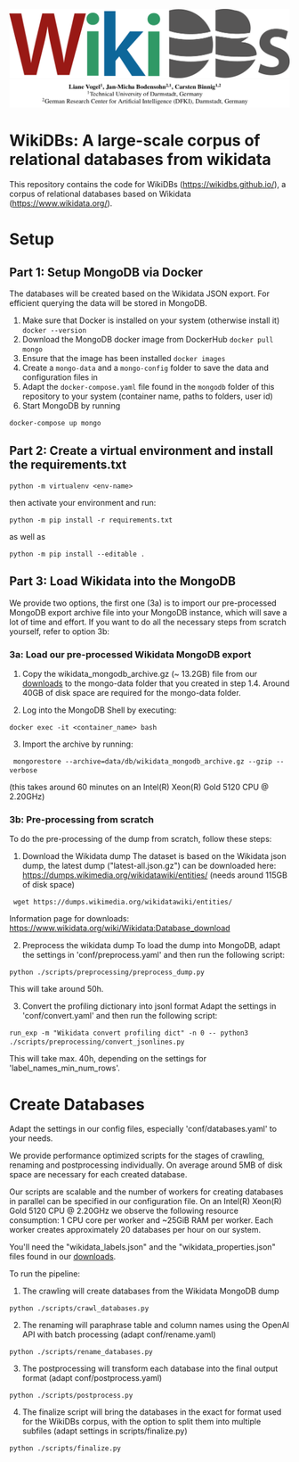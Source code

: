 ![WikiDBs logo](assets/WikiDBs.png)
![WikiDBs authors](assets/authors.png)

# WikiDBs: A large-scale corpus of relational databases from wikidata 

This repository contains the code for WikiDBs (https://wikidbs.github.io/), a corpus of relational databases based on Wikidata (https://www.wikidata.org/).

# Setup

## Part 1: Setup MongoDB via Docker

The databases will be created based on the Wikidata JSON export. For efficient querying the data will be stored in MongoDB.

1. Make sure that Docker is installed on your system (otherwise install it)
`docker --version`
2. Download the MongoDB docker image from DockerHub
`docker pull mongo`
3. Ensure that the image has been installed
`docker images`
4. Create a `mongo-data` and a `mongo-config` folder to save the data and configuration files in
5. Adapt the `docker-compose.yaml` file found in the `mongodb` folder of this repository to your system (container name, paths to folders, user id)
6. Start MongoDB by running

```
docker-compose up mongo
```

## Part 2: Create a virtual environment and install the requirements.txt

```
python -m virtualenv <env-name>
```

then activate your environment and run:

```
python -m pip install -r requirements.txt
```

as well as

```
python -m pip install --editable .
```

## Part 3: Load Wikidata into the MongoDB

We provide two options, the first one (3a) is to import our pre-processed MongoDB export archive file into your MongoDB instance, which will save a lot of time and effort. If you want to do all the necessary steps from scratch yourself, refer to option 3b:

### 3a: Load our pre-processed Wikidata MongoDB export

1. Copy the wikidata_mongodb_archive.gz (~ 13.2GB) file from our [downloads](https://drive.google.com/drive/folders/1wMRFro0ydQghmYeavBaBv_IUsPobT_JK?usp=sharing) to the mongo-data folder that you created in step 1.4. Around 40GB of disk space are required for the mongo-data folder. 

2. Log into the MongoDB Shell by executing:

```
docker exec -it <container_name> bash
```

3. Import the archive by running:

```
 mongorestore --archive=data/db/wikidata_mongodb_archive.gz --gzip --verbose
```

(this takes around 60 minutes on an Intel(R) Xeon(R) Gold 5120 CPU @ 2.20GHz)


### 3b: Pre-processing from scratch

To do the pre-processing of the dump from scratch, follow these steps:

1. Download the Wikidata dump
The dataset is based on the Wikidata json dump, the latest dump ("latest-all.json.gz") can be downloaded here: https://dumps.wikimedia.org/wikidatawiki/entities/ (needs around 115GB of disk space)

```
 wget https://dumps.wikimedia.org/wikidatawiki/entities/ 
```

Information page for downloads:
https://www.wikidata.org/wiki/Wikidata:Database_download


2. Preprocess the wikidata dump
To load the dump into MongoDB, adapt the settings in 'conf/preprocess.yaml' and then run the following script:

```
python ./scripts/preprocessing/preprocess_dump.py
```

This will take around 50h.

3. Convert the profiling dictionary into jsonl format
Adapt the settings in 'conf/convert.yaml' and then run the following script:

```
run_exp -m "Wikidata convert profiling dict" -n 0 -- python3 ./scripts/preprocessing/convert_jsonlines.py
```

This will take max. 40h, depending on the settings for 'label_names_min_num_rows'.

# Create Databases

Adapt the settings in our config files, especially 'conf/databases.yaml' to your needs.

We provide performance optimized scripts for the stages of crawling, renaming and postprocessing individually. On average around 5MB of disk space are necessary for each created database.

Our scripts are scalable and the number of workers for creating databases in parallel can be specified in our configuration file.
On an Intel(R) Xeon(R) Gold 5120 CPU @ 2.20GHz we observe the following resource consumption:
1 CPU core per worker and ~25GiB RAM per worker.
Each worker creates approximately 20 databases per hour on our system.

You'll need the "wikidata_labels.json" and the "wikidata_properties.json" files found in our [downloads](https://drive.google.com/drive/folders/1wMRFro0ydQghmYeavBaBv_IUsPobT_JK?usp=sharing).

To run the pipeline:

1. The crawling will create databases from the Wikidata MongoDB dump 
```
python ./scripts/crawl_databases.py
```

2. The renaming will paraphrase table and column names using the OpenAI API with batch processing (adapt conf/rename.yaml)
```
python ./scripts/rename_databases.py
```

3. The postprocessing will transform each database into the final output format (adapt conf/postprocess.yaml)
```
python ./scripts/postprocess.py
```

4. The finalize script will bring the databases in the exact for format used for the WikiDBs corpus, with the option to split them into multiple subfiles (adapt settings in scripts/finalize.py)
```
python ./scripts/finalize.py
```
